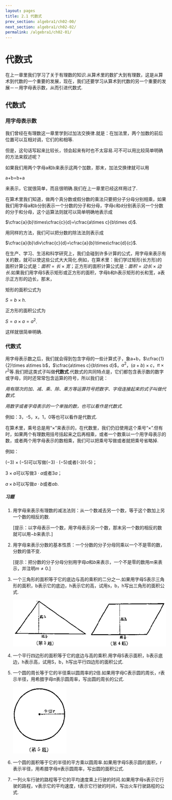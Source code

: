 ```yaml
---
layout: pages
title: 2.1 代数式
prev_section: algebra1/ch02-00/
next_section: algebra1/ch02-02/
permalink: /algebra1/ch02-01/
---
```


代数式
======

在上一章里我们学习了关于有理数的知识.从算术里的数扩大到有理数，这是从算术到代数的一个重要的发展，现在，我们还要学习从算术到代数的另一个重要的发展－－用字母表示数，从而引进代数式.

代数式
------

### 用字母表示数

我们曾经在有理数这一章里学到过加法交换律.就是：在加法里，两个加数的前后位置可以互相对调，它们的和相等.

但是，这句话写起来比较长，领会起来有时也不太容易.可不可以用比较简单明确的方法来叙述呢？

如果我们用两个字母a和b来表示这两个加数，那末，加法交换律就可以用

a+b=b+a

来表示，它就很简单，而且很明确.我们在上一章里已经这样用过了.

在算术里我们知道，做两个真分数或假分数的乘法只要把分子分母分别相乘，如果我们用字母a和b分别表示一个分数的分子和分母，字母c和d分别表示另一个分数的分于和分母，这个运算法则就可以简单明确地表示成

$\cfrac{a}{b}\times\cfrac{c}{d}=\cfrac{a\times c}{b\times d}$.

用同样的方法，我们可以把分数的除法法则表示成

$\cfrac{a}{b}\div\cfrac{c}{d}=\cfrac{a}{b}\times\cfrac{d}{c}$.

在生产、学习、生活和科学研究上，我们会碰到许多计算的公式，用字母来表示有关的数，就可以使这些公式大大简化.例如，在算术里：我们学过矩形(长方形)的面积计算公式是：${面积}={长}\times{宽}$；正方形的面积计算公式是：${面积}={边长}\times{边长}$.如果我们用字母S表示矩形或正方形的面积，字母b和h表示矩形的长和宽，a表示正方形的边长，那末，

矩形的面积公式为

$S=b\times h$.

正方形的面积公式为

$S=a\times a=a^{2}$.

这样就很简单明确.

### 代数式

用字母表示数之后，我们就会得到包含字母的一些计算式子，象a+b，$\cfrac{1}{2}\times a\times b$，$\cfrac{a\times c}{b\times d}$，$a^{2}$，$(a+b)\times c$，$\pi\times r^{2}$等.我们把这类式子叫做**代数式**.代数式的共同特点是，它们都包含表示数的数字或字母，同时还常常包含运算的符号，所以我们说：

_用有限次的加、减、乘、除、乘方等运算符号把数字、字母连接起来的式子叫做代数式._

_用数字或者字母表示的一个单独的数，也可以看作是代数式._

例如：3，-5，x，1，0等也可以看作是代数式.

在算术里，乘号总是用“$\times$”来表示的，在代数里，我们仍旧使用这个乘号“$\times$”.但有时，如果两个有理数用括号括起来之后再相乘，或者一个数乘以一个用字母表示的数，或者两个用字母表示的数相乘，我们可以把乘号写做或者就把乘号省略掉.

例如：

$(-3)\times(-5)$可以写做$(-3)\cdot(-5)$或者(-3)(-5)；

$3\times a$可以写做$3\cdot a$或者$3a$；

$a\times b$可以写做$a\cdot b$或者$ab$.



<div class="note">
<h5>习题</h5>
</div>

1.  用字母来表示有理数的减法法则：从一个数减去另一个数，等于这个数加上另一个数的相反的数.

    [提示：以字母表示一个数，用字母表示另一个数，那末另一个数的相反的数就可以用$-b$来表示.]

2.  用字母来表示分数的基本性质：一个分数的分子分母同乘以一个不是零的数，分数的值不变.

    [提示：把分数的分子分母分别用字母$a$和$b$来表示，一个不是零的数用$m$来表示，并注明$m\neq0$.]

3.  一个三角形的面积等于它的底边与高的乘积的二分之一.如果用字母S表示三角形的面积，b表示它的底边，h表示它的高，试用s，b，h写出三角形的面积公式.

    ![image](../images/077.png)

4.  一个平行四边形的面积等于它的底边与高的乘积.用字母S表示面积，b表示底边，h表示高，试用S，b，h写出平行四边形的面积公式.

5.  一个圆的周长等于它的半径乘以圆周率的2倍.如果用字母C表示圆的周长，r表示半径，用希腊字母$\pi$表示圆周率，写出圆的周长的公式.

    ![image](../images/078.png)

6.  一个圆的面积等于它的半径的平方乘以圆周率.如果用字母S表示圆的面积，r表示半径，用希腊字母$\pi$表示圆周率，写出圆的面积公式.

7.  一列火车行驶的路程等于它的平均速度乘上行驶的时间.如果用字母s表示它行驶的路程，v表示它的平均速度，t表示它行驶的时间，写出火车行驶路程的公式.



